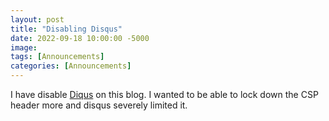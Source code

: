 ```yaml
---
layout: post
title: "Disabling Disqus"
date: 2022-09-18 10:00:00 -5000
image: 
tags: [Announcements]
categories: [Announcements]
---
```


I have disable [Diqus](https://disqus.com/) on this blog. I wanted to be able to lock down the CSP header more and disqus severely limited it.
